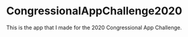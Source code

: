 # CongressionalAppChallenge2020
This is the app that I made for the 2020 Congressional App Challenge.
